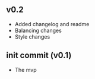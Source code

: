 ## v0.2
- Added changelog and readme
- Balancing changes
- Style changes

## init commit (v0.1)
- The mvp